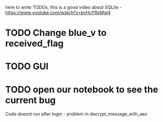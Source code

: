 here to write TODOs,
this is a good video about SQLite - https://www.youtube.com/watch?v=byHcYRpMgI4

# TODO Change blue_v to received_flag
# TODO GUI
# TODO open our notebook to see the current bug
Code doesnt run after login - problem in decrypt_message_with_aes
